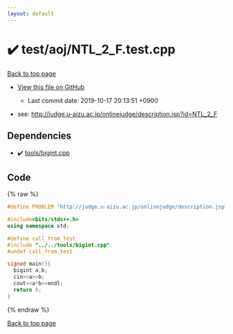 ```yaml
---
layout: default
---
```


<!-- mathjax config similar to math.stackexchange -->
<script type="text/javascript" async
  src="https://cdnjs.cloudflare.com/ajax/libs/mathjax/2.7.5/MathJax.js?config=TeX-MML-AM_CHTML">
</script>
<script type="text/x-mathjax-config">
  MathJax.Hub.Config({
    TeX: { equationNumbers: { autoNumber: "AMS" }},
    tex2jax: {
      inlineMath: [ ['$','$'] ],
      processEscapes: true
    },
    "HTML-CSS": { matchFontHeight: false },
    displayAlign: "left",
    displayIndent: "2em"
  });
</script>

<script type="text/javascript" src="https://cdnjs.cloudflare.com/ajax/libs/jquery/3.4.1/jquery.min.js"></script>
<script src="https://cdn.jsdelivr.net/npm/jquery-balloon-js@1.1.2/jquery.balloon.min.js" integrity="sha256-ZEYs9VrgAeNuPvs15E39OsyOJaIkXEEt10fzxJ20+2I=" crossorigin="anonymous"></script>
<script type="text/javascript" src="../../../assets/js/copy-button.js"></script>
<link rel="stylesheet" href="../../../assets/css/copy-button.css" />


# :heavy_check_mark: test/aoj/NTL_2_F.test.cpp
<a href="../../../index.html">Back to top page</a>

* <a href="{{ site.github.repository_url }}/blob/master/test/aoj/NTL_2_F.test.cpp">View this file on GitHub</a>
    - Last commit date: 2019-10-17 20:13:51 +0900


* see: <a href="http://judge.u-aizu.ac.jp/onlinejudge/description.jsp?id=NTL_2_F">http://judge.u-aizu.ac.jp/onlinejudge/description.jsp?id=NTL_2_F</a>


## Dependencies
* :heavy_check_mark: <a href="../../../library/tools/bigint.cpp.html">tools/bigint.cpp</a>


## Code
{% raw %}
```cpp
#define PROBLEM "http://judge.u-aizu.ac.jp/onlinejudge/description.jsp?id=NTL_2_F"

#include<bits/stdc++.h>
using namespace std;

#define call_from_test
#include "../../tools/bigint.cpp"
#undef call_from_test

signed main(){
  bigint a,b;
  cin>>a>>b;
  cout<<a*b<<endl;
  return 0;
}

```
{% endraw %}

<a href="../../../index.html">Back to top page</a>

